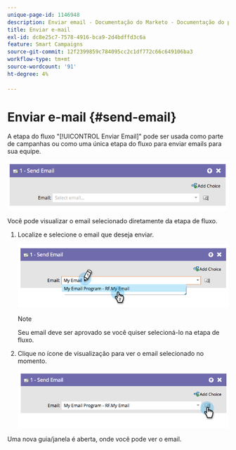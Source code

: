 ```yaml
---
unique-page-id: 1146948
description: Enviar email - Documentação do Marketo - Documentação do produto
title: Enviar e-mail
exl-id: dc8e25c7-7578-4916-bca9-2d4bdffd3c6a
feature: Smart Campaigns
source-git-commit: 12f2399859c784095cc2c1df772c66c649106ba3
workflow-type: tm+mt
source-wordcount: '91'
ht-degree: 4%

---
```


# Enviar e-mail {#send-email}

A etapa do fluxo &quot;[!UICONTROL Enviar Email]&quot; pode ser usada como parte de campanhas ou como uma única etapa do fluxo para enviar emails para sua equipe.

![](assets/send-email-1.png)

Você pode visualizar o email selecionado diretamente da etapa de fluxo.

1. Localize e selecione o email que deseja enviar.

   ![](assets/send-email-2.png)

   >[!NOTE]
   >
   >Seu email deve ser aprovado se você quiser selecioná-lo na etapa de fluxo.

1. Clique no ícone de visualização para ver o email selecionado no momento.

   ![](assets/send-email-3.png)

Uma nova guia/janela é aberta, onde você pode ver o email.

